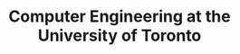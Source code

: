 ---
title: 'Computer Engineering at the University of Toronto'
description: N.
publishDate: 'Jan 02 2024'
---